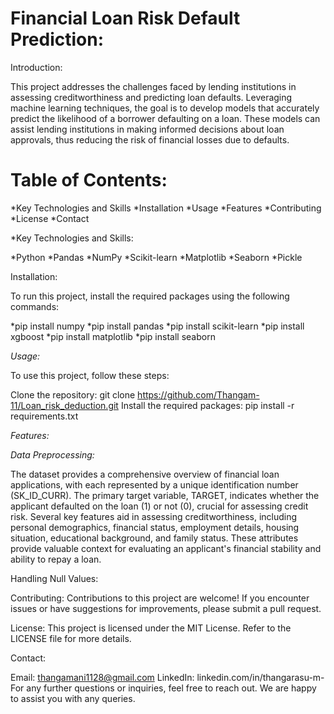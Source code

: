 # Financial Loan Risk Default Prediction:

Introduction:


This project addresses the challenges faced by lending institutions in assessing creditworthiness and predicting loan defaults. Leveraging machine learning techniques, the goal is to develop models that accurately predict the likelihood of a borrower defaulting on a loan. These models can assist lending institutions in making informed decisions about loan approvals, thus reducing the risk of financial losses due to defaults.

# Table of Contents:
*Key Technologies and Skills
*Installation
*Usage
*Features
*Contributing
*License
*Contact

*Key Technologies and Skills:

*Python
*Pandas
*NumPy
*Scikit-learn
*Matplotlib
*Seaborn
*Pickle

Installation:

To run this project, install the required packages using the following commands:

*pip install numpy
*pip install pandas
*pip install scikit-learn
*pip install xgboost
*pip install matplotlib
*pip install seaborn

*Usage:*

To use this project, follow these steps:

Clone the repository: git clone https://github.com/Thangam-11/Loan_risk_deduction.git
Install the required packages: pip install -r requirements.txt

*Features:*

*Data Preprocessing:*

The dataset provides a comprehensive overview of financial loan applications, with each represented by a unique identification number (SK_ID_CURR). The primary target variable, TARGET, indicates whether the applicant defaulted on the loan (1) or not (0), crucial for assessing credit risk. Several key features aid in assessing creditworthiness, including personal demographics, financial status, employment details, housing situation, educational background, and family status. These attributes provide valuable context for evaluating an applicant's financial stability and ability to repay a loan.

Handling Null Values:

Contributing:
Contributions to this project are welcome! If you encounter issues or have suggestions for improvements, please submit a pull request.

License:
This project is licensed under the MIT License. Refer to the LICENSE file for more details.

Contact:

Email: thangamani1128@gmail.com
LinkedIn: linkedin.com/in/thangarasu-m-
For any further questions or inquiries, feel free to reach out. We are happy to assist you with any queries.





